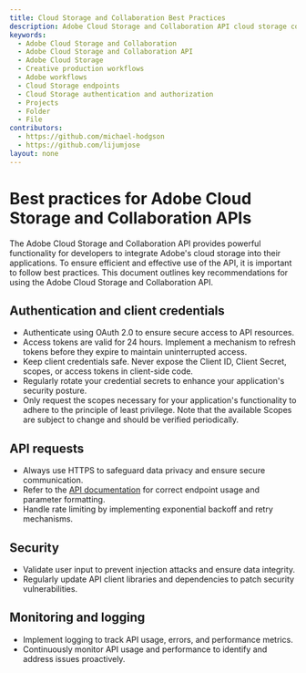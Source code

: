 ```yaml
---
title: Cloud Storage and Collaboration Best Practices
description: Adobe Cloud Storage and Collaboration API cloud storage concepts
keywords:
  - Adobe Cloud Storage and Collaboration
  - Adobe Cloud Storage and Collaboration API
  - Adobe Cloud Storage
  - Creative production workflows
  - Adobe workflows
  - Cloud Storage endpoints
  - Cloud Storage authentication and authorization
  - Projects
  - Folder
  - File
contributors:
  - https://github.com/michael-hodgson
  - https://github.com/lijumjose
layout: none
---
```


# Best practices for Adobe Cloud Storage and Collaboration APIs

The Adobe Cloud Storage and Collaboration API provides powerful functionality for developers to integrate Adobe's cloud storage into their applications. To ensure efficient and effective use of the API, it is important to follow best practices. This document outlines key recommendations for using the Adobe Cloud Storage and Collaboration API.

## Authentication and client credentials

- Authenticate using OAuth 2.0 to ensure secure access to API resources.
- Access tokens are valid for 24 hours. Implement a mechanism to refresh tokens before they expire to maintain uninterrupted access.
- Keep client credentials safe. Never expose the Client ID, Client Secret, scopes, or access tokens in client-side code.
- Regularly rotate your credential secrets to enhance your application's security posture.
- Only request the scopes necessary for your application's functionality to adhere to the principle of least privilege. Note that the available Scopes are subject to change and should be verified periodically.

## API requests

- Always use HTTPS to safeguard data privacy and ensure secure communication.
- Refer to the [API documentation](../api/index.md) for correct endpoint usage and parameter formatting.
- Handle rate limiting by implementing exponential backoff and retry mechanisms.

## Security

- Validate user input to prevent injection attacks and ensure data integrity.
- Regularly update API client libraries and dependencies to patch security vulnerabilities.

## Monitoring and logging

- Implement logging to track API usage, errors, and performance metrics.
- Continuously monitor API usage and performance to identify and address issues proactively.
